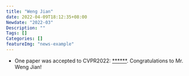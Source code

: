 ```yaml
---
title: "Weng Jian"
date: 2022-04-09T18:12:35+08:00
Newdate: "2022-03"
Description: ""
Tags: []
Categories: []
featureImg: "news-example"
---
```

- One paper was accepted to CVPR2022: [******](). Congratulations to Mr. Weng Jian! 